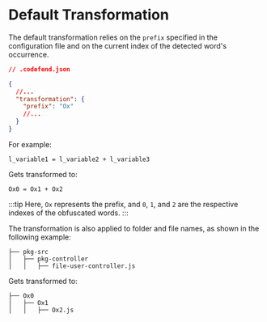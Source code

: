 # Default Transformation

The default transformation relies on the `prefix` specified in the configuration file and on the current index of the detected word's occurrence.

```json
// .codefend.json

{
  //...
  "transformation": {
    "prefix": "Ox"
    //...
  }
}
```

For example:

```
l_variable1 = l_variable2 + l_variable3
```

Gets transformed to:

```
Ox0 = Ox1 + Ox2
```

:::tip
Here, `Ox` represents the prefix, and `0`, `1`, and `2` are the respective indexes of the obfuscated words.
:::

The transformation is also applied to folder and file names, as shown in the following example:

```
├── pkg-src
│   ├── pkg-controller
│   │   ├── file-user-controller.js
```

Gets transformed to:

```
├── Ox0
│   ├── Ox1
│   │   ├── Ox2.js
```

